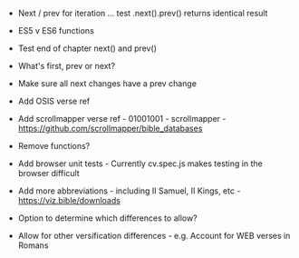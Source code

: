 * Next / prev for iteration ... test .next().prev() returns identical result

* ES5 v ES6 functions

* Test end of chapter next() and prev()

* What's first, prev or next?

* Make sure all next changes have a prev change

* Add OSIS verse ref

* Add scrollmapper verse ref - 01001001 - scrollmapper - https://github.com/scrollmapper/bible_databases

* Remove functions?

* Add browser unit tests - Currently cv.spec.js makes testing in the browser difficult

* Add more abbreviations - including II Samuel, II Kings, etc - https://viz.bible/downloads

* Option to determine which differences to allow?

* Allow for other versification differences - e.g. Account for WEB verses in Romans
